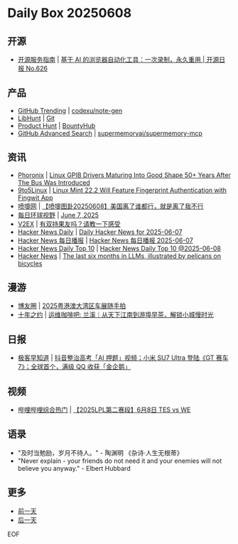 # Daily Box 20250608

## 开源
- [开源服务指南](https://osguider.com/blog/) | [基于 AI 的浏览器自动化工具：一次录制，永久重用 | 开源日报 No.626](https://osguider.com/blog/post/daily/daily-626/)

## 产品
- [GitHub Trending](https://github.com/trending?since=daily) | [codexu/note-gen](https://github.com/codexu/note-gen)
- [LibHunt](https://www.libhunt.com/) | [Git](https://www.libhunt.com/r/git)
- [Product Hunt](https://www.producthunt.com) | [BountyHub ](https://www.producthunt.com/posts/bountyhub-2)
- [GitHub Advanced Search](https://github.com/search/advanced) | [supermemoryai/supermemory-mcp](https://github.com/supermemoryai/supermemory-mcp)

## 资讯
- [Phoronix](https://www.phoronix.com/) | [Linux GPIB Drivers Maturing Into Good Shape 50+ Years After The Bus Was Introduced](https://www.phoronix.com/news/Linux-6.16-Staging)
- [9to5Linux](https://9to5linux.com/) | [Linux Mint 22.2 Will Feature Fingerprint Authentication with Fingwit App](https://9to5linux.com/linux-mint-22-2-will-feature-fingerprint-authentication-with-fingwit-app)
- [喷嚏网](http://www.dapenti.com/blog/blog.asp?subjectid=70&name=xilei) | [【喷嚏图卦20250608】美国离了谁都行，就是离了我不行](http://www.dapenti.com/blog/more.asp?name=xilei&id=186437)
- [每日环球视野](https://idai.ly/) | [June 7, 2025](http://m.idai.ly/se/a193iG?1749225600)
- [V2EX](https://www.v2ex.com/) | [有双持果友吗？请教一下感受](https://www.v2ex.com/t/1137157)
- [Hacker News Daily](https://www.daemonology.net/hn-daily/) | [Daily Hacker News for 2025-06-07](https://www.daemonology.net/hn-daily/2025-06-07.html)
- [Hacker News 每日播报](https://hacker-news.agi.li/) | [Hacker News 每日播报 2025-06-07](https://hacker-news.agi.li/post/2025-06-07)
- [Hacker News Daily Top 10](https://github.com/headllines/hackernews-daily) | [Hacker News Daily Top 10 @2025-06-08](https://github.com/headllines/hackernews-daily/issues/1795)
- [Hacker News](https://news.ycombinator.com/front) | [The last six months in LLMs, illustrated by pelicans on bicycles](https://news.ycombinator.com/item?id=44215352)

## 漫游
- [博友圈](https://www.boyouquan.com/home) | [2025粤港澳大湾区车展随手拍](https://www.boyouquan.com/go?from=feed&link=https%3A%2F%2Fplogs.top%2F2025%2F06%2F08%2F2025-guangdong-hongkong-macao-greater-bay-area-auto-show%2F)
- [十年之约](https://www.foreverblog.cn/feeds.html) | [运维咖啡吧: 兰溪｜从天下江南到游埠早茶，解锁小城慢时光](https://blog.ops-coffee.cn/r/city-china-zhejiang-jinhua-lanxi-youbu.html)

## 日报
- [极客早知道](https://www.geekpark.net/column/74) | [抖音整治高考「AI 押题」视频；小米 SU7 Ultra 登陆《GT 赛车 7》；全球首个，满级 QQ 收获「金企鹅」](https://www.geekpark.net/news/350154)

## 视频
- [哔哩哔哩综合热门](https://www.bilibili.com/v/popular/all/) | [【2025LPL第二赛段】6月8日 TES vs WE](https://b23.tv/BV1dmTXz1E1r)

## 语录
- "及时当勉励，岁月不待人。" - 陶渊明 《杂诗·人生无根蒂》
- "Never explain - your friends do not need it and your enemies will not believe you anyway." - Elbert Hubbard

## 更多
- [前一天](daily-box-20250607.md)
- [后一天](daily-box-20250609.md)

EOF